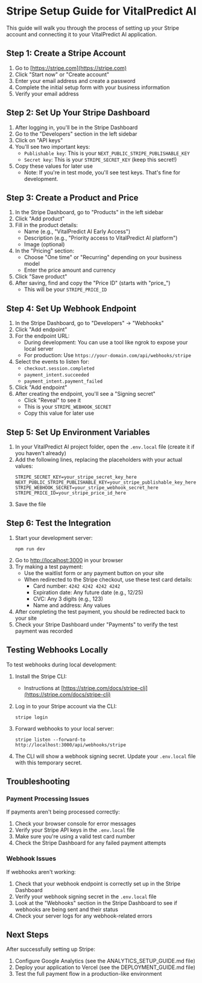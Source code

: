 # Stripe Setup Guide for VitalPredict AI

This guide will walk you through the process of setting up your Stripe account and connecting it to your VitalPredict AI application.

## Step 1: Create a Stripe Account

1. Go to [https://stripe.com](https://stripe.com)
2. Click "Start now" or "Create account"
3. Enter your email address and create a password
4. Complete the initial setup form with your business information
5. Verify your email address

## Step 2: Set Up Your Stripe Dashboard

1. After logging in, you'll be in the Stripe Dashboard
2. Go to the "Developers" section in the left sidebar
3. Click on "API keys"
4. You'll see two important keys:
   - `Publishable key`: This is your `NEXT_PUBLIC_STRIPE_PUBLISHABLE_KEY`
   - `Secret key`: This is your `STRIPE_SECRET_KEY` (keep this secret!)
5. Copy these values for later use
   - Note: If you're in test mode, you'll see test keys. That's fine for development.

## Step 3: Create a Product and Price

1. In the Stripe Dashboard, go to "Products" in the left sidebar
2. Click "Add product"
3. Fill in the product details:
   - Name (e.g., "VitalPredict AI Early Access")
   - Description (e.g., "Priority access to VitalPredict AI platform")
   - Image (optional)
4. In the "Pricing" section:
   - Choose "One time" or "Recurring" depending on your business model
   - Enter the price amount and currency
5. Click "Save product"
6. After saving, find and copy the "Price ID" (starts with "price_")
   - This will be your `STRIPE_PRICE_ID`

## Step 4: Set Up Webhook Endpoint

1. In the Stripe Dashboard, go to "Developers" → "Webhooks"
2. Click "Add endpoint"
3. For the endpoint URL:
   - During development: You can use a tool like ngrok to expose your local server
   - For production: Use `https://your-domain.com/api/webhooks/stripe`
4. Select the events to listen for:
   - `checkout.session.completed`
   - `payment_intent.succeeded`
   - `payment_intent.payment_failed`
5. Click "Add endpoint"
6. After creating the endpoint, you'll see a "Signing secret"
   - Click "Reveal" to see it
   - This is your `STRIPE_WEBHOOK_SECRET`
   - Copy this value for later use

## Step 5: Set Up Environment Variables

1. In your VitalPredict AI project folder, open the `.env.local` file (create it if you haven't already)
2. Add the following lines, replacing the placeholders with your actual values:
   ```
   STRIPE_SECRET_KEY=your_stripe_secret_key_here
   NEXT_PUBLIC_STRIPE_PUBLISHABLE_KEY=your_stripe_publishable_key_here
   STRIPE_WEBHOOK_SECRET=your_stripe_webhook_secret_here
   STRIPE_PRICE_ID=your_stripe_price_id_here
   ```
3. Save the file

## Step 6: Test the Integration

1. Start your development server:
   ```
   npm run dev
   ```
2. Go to [http://localhost:3000](http://localhost:3000) in your browser
3. Try making a test payment:
   - Use the waitlist form or any payment button on your site
   - When redirected to the Stripe checkout, use these test card details:
     - Card number: `4242 4242 4242 4242`
     - Expiration date: Any future date (e.g., 12/25)
     - CVC: Any 3 digits (e.g., 123)
     - Name and address: Any values
4. After completing the test payment, you should be redirected back to your site
5. Check your Stripe Dashboard under "Payments" to verify the test payment was recorded

## Testing Webhooks Locally

To test webhooks during local development:

1. Install the Stripe CLI:
   - Instructions at [https://stripe.com/docs/stripe-cli](https://stripe.com/docs/stripe-cli)

2. Log in to your Stripe account via the CLI:
   ```
   stripe login
   ```

3. Forward webhooks to your local server:
   ```
   stripe listen --forward-to http://localhost:3000/api/webhooks/stripe
   ```

4. The CLI will show a webhook signing secret. Update your `.env.local` file with this temporary secret.

## Troubleshooting

### Payment Processing Issues

If payments aren't being processed correctly:

1. Check your browser console for error messages
2. Verify your Stripe API keys in the `.env.local` file
3. Make sure you're using a valid test card number
4. Check the Stripe Dashboard for any failed payment attempts

### Webhook Issues

If webhooks aren't working:

1. Check that your webhook endpoint is correctly set up in the Stripe Dashboard
2. Verify your webhook signing secret in the `.env.local` file
3. Look at the "Webhooks" section in the Stripe Dashboard to see if webhooks are being sent and their status
4. Check your server logs for any webhook-related errors

## Next Steps

After successfully setting up Stripe:

1. Configure Google Analytics (see the ANALYTICS_SETUP_GUIDE.md file)
2. Deploy your application to Vercel (see the DEPLOYMENT_GUIDE.md file)
3. Test the full payment flow in a production-like environment
